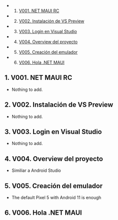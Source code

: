 <!-- vscode-markdown-toc -->
* 1. [V001. NET MAUI RC](#V001.NETMAUIRC)
* 2. [V002. Instalación de VS Preview](#V002.InstalacindeVSPreview)
* 3. [V003. Login en Visual Studio](#V003.LoginenVisualStudio)
* 4. [V004. Overview del proyecto](#V004.Overviewdelproyecto)
* 5. [V005. Creación del emulador](#V005.Creacindelemulador)
* 6. [V006. Hola .NET MAUI](#V006.Hola.NETMAUI)

<!-- vscode-markdown-toc-config
	numbering=true
	autoSave=true
	/vscode-markdown-toc-config -->
<!-- /vscode-markdown-toc -->

##  1. <a name='V001.NETMAUIRC'></a>V001. NET MAUI RC
- Nothing to add.

##  2. <a name='V002.InstalacindeVSPreview'></a>V002. Instalación de VS Preview
- Nothing to add.

##  3. <a name='V003.LoginenVisualStudio'></a>V003. Login en Visual Studio
- Nothing to add.
  
##  4. <a name='V004.Overviewdelproyecto'></a>V004. Overview del proyecto
- Similiar a Android Studio
##  5. <a name='V005.Creacindelemulador'></a>V005. Creación del emulador
- The default Pixel 5 with Android 11 is enough
 
##  6. <a name='V006.Hola.NETMAUI'></a>V006. Hola .NET MAUI